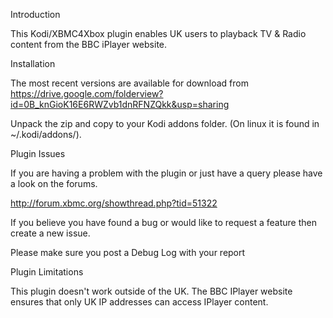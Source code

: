 Introduction

This Kodi/XBMC4Xbox plugin enables UK users to playback TV & Radio content from the BBC iPlayer website.

Installation

The most recent versions are available for download from https://drive.google.com/folderview?id=0B_knGioK16E6RWZvb1dnRFNZQkk&usp=sharing

Unpack the zip and copy to your Kodi addons folder. (On linux it is found in ~/.kodi/addons/).

Plugin Issues

If you are having a problem with the plugin or just have a query please have a look on the forums.

http://forum.xbmc.org/showthread.php?tid=51322

If you believe you have found a bug or would like to request a feature then create a new issue.

Please make sure you post a Debug Log with your report

Plugin Limitations

This plugin doesn't work outside of the UK. The BBC IPlayer website ensures that only UK IP addresses can access IPlayer content.
